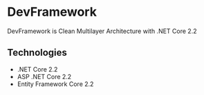 # DevFramework 
 
 DevFramework is Clean Multilayer Architecture with .NET Core 2.2

## Technologies
* .NET Core 2.2
* ASP .NET Core 2.2
* Entity Framework Core 2.2
